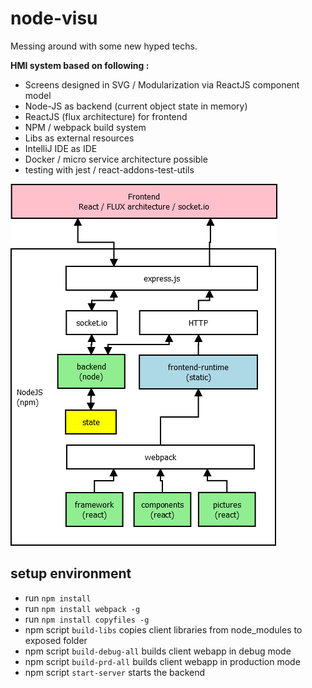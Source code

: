 # node-visu

Messing around with some new hyped techs.

**HMI system based on following :**
* Screens designed in SVG / Modularization via ReactJS component model
* Node-JS as backend (current object state in memory)
* ReactJS (flux architecture) for frontend
* NPM / webpack build system
* Libs as external resources
* IntelliJ IDE as IDE
* Docker / micro service architecture possible
* testing with jest / react-addons-test-utils

![Architecture](architecture.png)

## setup environment
* run `npm install`
* run `npm install webpack -g`
* run `npm install copyfiles -g`
* npm script `build-libs` copies client libraries from node_modules to exposed folder
* npm script `build-debug-all` builds client webapp in debug mode
* npm script `build-prd-all` builds client webapp in production mode
* npm script `start-server` starts the backend
